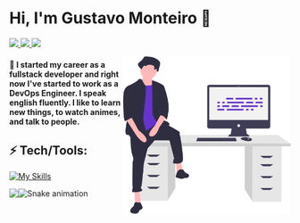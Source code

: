 <h1>Hi, I'm Gustavo Monteiro 👋 </h1>
<p align="left">
  <a href="mailto:monteirocontacto@gmail.com">
    <img src="https://img.shields.io/badge/-monteirocontacto@gmail.com-6633cc?style=flat-square&logo=Gmail&logoColor=white&link=mailto:monteirocontacto@gmail.com" />
  </a>
  <a href="https://www.linkedin.com/in/gustavomonteirodev">
    <img src="https://img.shields.io/badge/-Gustavo%20Monteiro-6633cc?style=flat-square&logo=Linkedin&logoColor=white&link=https://www.linkedin.com/in/gustavomonteirodev" />
  </a>
  <a href="https://github.com/gustavomonteirodev/?tab=follow">
    <img src="https://img.shields.io/github/followers/gustavomonteirodev?label=Follow&style=social" />
  </a>
</p>
<img align="right" width="300px" src="./bio-image.svg" />
<h4> 🚀  I started my career as a fullstack developer and right now I've started to work as a DevOps Engineer. I speak english fluently. I like to learn new things, to watch animes, and talk to people.</h4>

<h2 align="left">⚡ Tech/Tools:</h2>

[![My Skills](https://skillicons.dev/icons?i=js,typescript,html,css,styledcomponents,jest,nodejs,materialui,react,nextjs,mysql,figma,git,sass&perline=7)](https://skillicons.dev)

<img
  align="left"
  height="165"
  src="https://github-readme-stats.vercel.app/api?username=gustavomonteirodev&count_private=true&show_icons=true&custom_title=GitHub%20Status&hide=issues&title_color=6633cc&icon_color=f7df1e&bg_color=ffffff00&text_color=7159c1&hide_border=true"
/>

![Snake animation](https://github.com/gustavomonteirodev/gustavomonteirodev/blob/output/github-contribution-grid-snake.svg) 
